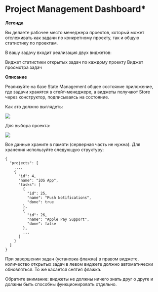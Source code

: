 # Project Management Dashboard* 

**Легенда**

Вы делаете рабочее место менеджера проектов, который может отслеживать как задачи по конкретному проекту, так и общую статистику по проектам.

В вашу задачу входит реализация двух виджетов:

Виджет статистики открытых задач по каждому проекту
Виджет просмотра задач

**Описание**

Реализуйте на базе State Management общее состояние приложение, где задачи хранятся в стейт-менеджере, а виджеты получают Store через конструктор, подписываясь на состояние.

Как это должно выглядеть:

![](https://github.com/netology-code/ahj-homeworks/raw/video/rxjs/pic/dashboard.png)

Для выбора проекта:

![](https://github.com/netology-code/ahj-homeworks/raw/video/rxjs/pic/dashboard-2.png)

Все данные храните в памяти (серверная часть не нужна). Для хранения используйте следующую структуру:

```
{
  "projects": [
    ...,
    {
      "id": 4,
      "name": "iOS App",
      "tasks": [
        {
          "id": 25,
          "name": "Push Notifications",
          "done": true
        },
        {
          "id": 26,
          "name": "Apple Pay Support",
          "done": false
        },
        ...
      ]
    }
  ]
}
```
При завершении задач (установка флажка) в правом виджете, количество открытых задач в левом виджете должно автоматически обновляться. То же касается снятия флажка.

Обратите внимание: виджеты не должны ничего знать друг о друге и должны быть способны функционировать отдельно.